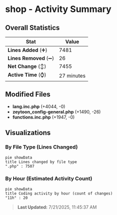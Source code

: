 # shop - Activity Summary 

## Overall Statistics

| Stat                   | Value                                                             |
| ---------------------- | ----------------------------------------------------------------- |
| **Lines Added** (➕)   | 7481                                          |
| **Lines Removed** (➖) | 26                                        |
| **Net Change** (↕)    | 7455                |
| **Active Time** (⌚)   | 27 minutes |


## Modified Files
- **lang.inc.php** (+4044, -0)
- **zeytoon_config-general.php** (+1490, -26)
- **functions.inc.php** (+1947, -0)

## Visualizations

### By File Type (Lines Changed)

```mermaid
pie showData
title Lines changed by file type
".php" : 7507
```

### By Hour (Estimated Activity Count)

```mermaid
pie showData
title Coding activity by hour (count of changes)
"11h" : 20
```


> **Last Updated:** 7/21/2025, 11:45:37 AM
